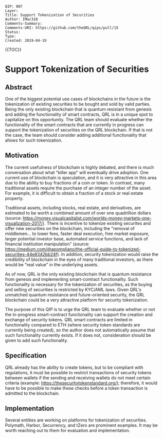 	QIP: 007
	Layer: 
	Title: Support Tokenization of Securities
	Author: IMac318
	Comments-Summary: 
	Comments-URI: https://github.com/theQRL/qips/pull/15
	Status: 
	Type: 
	Created: 2019-04-19

{{TOC}}

# Support Tokenization of Securities

## Abstract

One of the biggest potential use cases of blockchains in the future is the tokenization of existing securities to be bought and sold by valid parties. Being the only existing blockchain that is quantum resistant from genesis and adding the functionality of smart contracts, QRL is in a unique spot to capitalize on this opportunity. The QRL team should evaluate whether the functionality of the smart contracts that are currently in progress can support the tokenization of securities on the QRL blockchain. If that is not the case, the team should consider adding additional functionality that allows for such tokenization.


## Motivation

The current usefulness of blockchain is highly debated, and there is much conversation about what "killer app" will eventually drive adoption. One current use of blockchain is speculation, and it is very attractive in this area due to the ability to buy fractions of a coin or token. In contrast, many traditional assets require the purchase of an integer number of the asset. For example, it is difficult to obtain a fraction of a stock or real estate property. 

Traditional assets, including stocks, real estate, and derivatives, are estimated to be worth a combined amount of over one quadrillion dollars (source: https://money.visualcapitalist.com/worlds-money-markets-one-visualization-2017/). There is incentive to tokenize existing securites and offer new securities on the blockchain, including the "removal of middlemen... to lower fees, faster deal execution, free market exposure, larger potential investor base, automated service functions, and lack of financial institution manipulation" (source: https://medium.com/@apompliano/the-official-guide-to-tokenized-securities-44e8342bb24f). In addition, security tokenization would raise the credibility of blockchain in the eyes of many traditional investors, as there would be "real value" in the underlying assets.

As of now, QRL is the only existing blockchain that is quantum resistance from genesis and implementing smart-contract functionality. Such functionality is necessary for the tokenization of securities, as the buying and selling of securities is restricted by KYC/AML laws. Given QRL's unmatched quantum resistance and future-oriented security, the QRL blockchain could be a very attractive platform for security tokenization.

The purpose of this QIP is to urge the QRL team to evaluate whether or not the in-progress smart-contract functionality can support the creation and exchange of security tokens. QRL smart contracts are limited in functionality compared to ETH (where security token standards are currently being created), so the author does not automatically assume that such functionality currently exists.  If it does not, consideration should be given to add such functionality.


## Specification

QRL already has the ability to create tokens, but to be compliant with regulations, it must be possible to restrict transactions of security tokens between wallets if the sending and receiving wallets do not meet certain criteria (example: https://thesecuritytokenstandard.org/); therefore, it would have to be possible to make these checks before a token transaction is admitted to the blockchain.


## Implementation

Several entities are working on platforms for tokenization of securities. Polymath, Harbor, Securrency, and tZero are prominent examples. It may be worth reaching out to them for evaluation and implementation.
